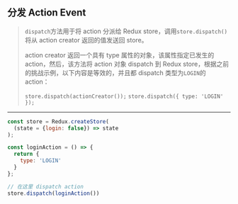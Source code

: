 ## 分发 Action Event

> `dispatch`方法用于将 action 分派给 Redux store，调用`store.dispatch()`将从 action creator 返回的值发送回 store。
>
> action creator 返回一个具有 type 属性的对象，该属性指定已发生的 action，然后，该方法将 action 对象 dispatch 到 Redux store，根据之前的挑战示例，以下内容是等效的，并且都 dispatch 类型为`LOGIN`的 action：
>
> `store.dispatch(actionCreator());`
> `store.dispatch({ type: 'LOGIN' });`

---

```js
const store = Redux.createStore(
  (state = {login: false}) => state
);

const loginAction = () => {
  return {
    type: 'LOGIN'
  }
};

// 在这里 dispatch action
store.dispatch(loginAction())
```

